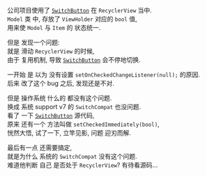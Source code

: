 公司项目使用了 [`SwitchButton`][SwitchButton] 在 `RecyclerView` 当中.  
`Model` 类 中, 存放了 `ViewHolder` 对应的 `bool` 值,  
用来使 `Model` 与 `Item` 的 状态统一.  

但是 发现一个问题:  
就是 滑动 `RecyclerView` 的时候,   
由于 复用机制, 导致 [`SwitchButton`][SwitchButton] 会不停地切换.  

一开始 是 以为 没有设置 `setOnCheckedChangeListener(null);` 的原因.  
后来 改了这个 bug 之后, 发现还是不对.  

但是 操作系统 什么的 都没有这个问题.  
换成 系统 support v7 的 `SwitchCompat` 也没问题.  
看了 一下 [`SwitchButton`][SwitchButton] 源代码,  
原来 还有一个 方法叫做 `setCheckedImmediately(bool)`,  
恍然大悟, 试了一下, 立竿见影, 问题 迎刃而解.  

最后有一点 还需要搞定,  
就是为什么 系统的 `SwitchCompat` 没有这个问题.  
难道他判断 自己 是否处于 `RecyclerView`? 有待看源码...  

[SwitchButton]: https://github.com/kyleduo/SwitchButton
